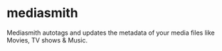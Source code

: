 # mediasmith
Mediasmith autotags and updates the metadata of your media files like Movies, TV shows &amp; Music. 
